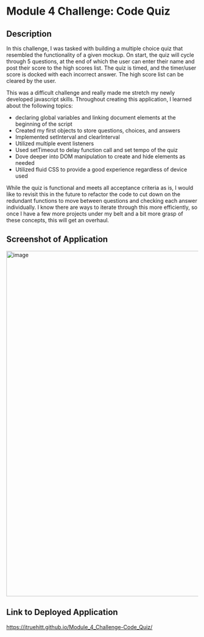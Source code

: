 # Module 4 Challenge: Code Quiz

## Description
In this challenge, I was tasked with building a multiple choice quiz that resembled the functionality of a given mockup. On start, the quiz will cycle through 5 questions, at the end of which the user can enter their name and post their score to the high scores list. The quiz is timed, and the timer/user score is docked with each incorrect answer. The high score list can be cleared by the user. 

This was a difficult challenge and really made me stretch my newly developed javascript skills. Throughout creating this application, I learned about the following topics:

- declaring global variables and linking document elements at the beginning of the script
- Created my first objects to store questions, choices, and answers
- Implemented setInterval and clearInterval
- Utilized multiple event listeners
- Used setTimeout to delay function call and set tempo of the quiz
- Dove deeper into DOM manipulation to create and hide elements as needed
- Utilized fluid CSS to provide a good experience regardless of device used

While the quiz is functional and meets all acceptance criteria as is, I would like to revisit this in the future to refactor the code to cut down on the redundant functions to move between questions and checking each answer individually. I know there are ways to iterate through this more efficiently, so once I have a few more projects under my belt and a bit more grasp of these concepts, this will get an overhaul. 

## Screenshot of Application
<img width="905" alt="image" src="https://user-images.githubusercontent.com/121977575/224522600-a7e3b3fa-a52d-424b-8c1d-dd88612e4bb4.png">


## Link to Deployed Application
https://jtruehitt.github.io/Module_4_Challenge-Code_Quiz/
